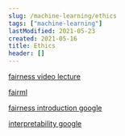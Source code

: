 ```yaml
---
slug: /machine-learning/ethics
tags: ["machine-learning"]
lastModified: 2021-05-23
created: 2021-05-16
title: Ethics
header: []
---
```


[fairness video lecture](https://developers.google.com/machine-learning/crash-course/fairness/video-lecture)


[fairml](https://fairmlbook.org/introduction.html)

[fairness introduction google](https://christophm.github.io/interpretable-ml-book/intro.html)

[interpretability google](https://christophm.github.io/interpretable-ml-book/interpretability.html)